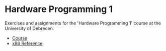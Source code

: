 # Hardware Programming 1
Exercises and assignments for the 'Hardware Programming 1' course at the University of Debrecen.

* [Course](https://irh.inf.unideb.hu/~vargai/hardware1_hu.html)
* [x86 Reference](https://www.felixcloutier.com/x86/)